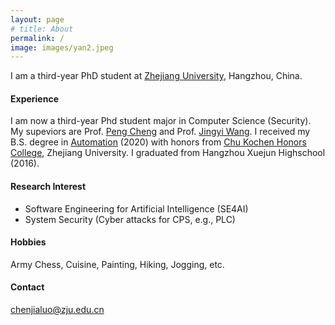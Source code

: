 ```yaml
---
layout: page
# title: About
permalink: /
image: images/yan2.jpeg
---
```


I am a third-year PhD student at [Zhejiang University](https://www.zju.edu.cn/), Hangzhou, China. 


#### Experience

I am now a third-year Phd student major in Computer Science (Security). My supeviors are Prof. [Peng Cheng](https://person.zju.edu.cn/en/cp#0) and Prof. [Jingyi Wang](https://wang-jingyi.github.io/). I received my B.S. degree in [Automation](http://www.cse.zju.edu.cn/) (2020) with honors from [Chu Kochen Honors College](http://ckc.zju.edu.cn/ckcen/wbout/list.htm), Zhejiang University. I graduated from Hangzhou Xuejun Highschool (2016). 


<!-- <img align="right" src="images/me2.jpeg" />  -->
<!-- <img style="float: right;" src="images/me2.jpeg">  -->

#### Research Interest

- Software Engineering for Artificial Intelligence (SE4AI)
- System Security (Cyber attacks for CPS, e.g., PLC)

#### Hobbies

Army Chess, Cuisine, Painting, Hiking, Jogging, etc. 


#### Contact
[chenjialuo@zju.edu.cn](mailto:chenjialuo@zju.edu.cn)
